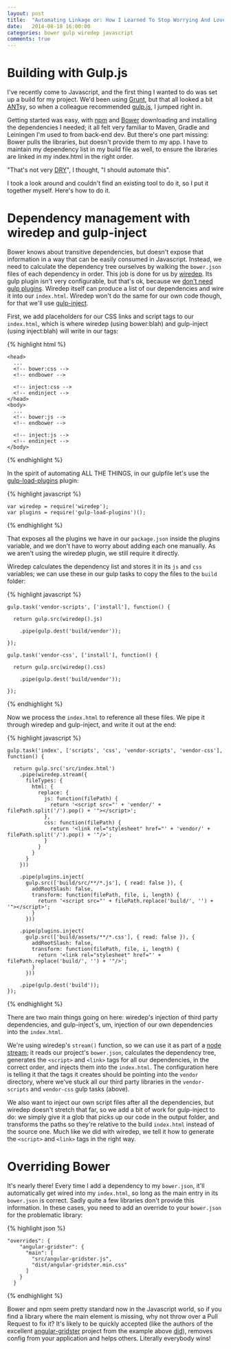 ```yaml
---
layout: post
title:  "Automating Linkage or: How I Learned To Stop Worrying And Love The Build"
date:   2014-08-18 16:00:00
categories: bower gulp wiredep javascript
comments: true
---
```

# Building with Gulp.js

I've recently come to Javascript, and the first thing I wanted to do was set up a build for my project.  We'd been 
using [Grunt](http://gruntjs.com/), but that all looked a bit [ANT](https://ant.apache.org/)sy, so when a colleague 
recommended [gulp.js](http://gulpjs.com/), I jumped right in.

Getting started was easy, with [npm](https://www.npmjs.org/) and [Bower](http://bower.io/) downloading and installing 
the dependencies I needed; it all felt very familiar to Maven, Gradle and Leiningen I'm used to from back-end dev. But 
there's one part missing: Bower pulls the libraries, but doesn't provide them to my app.  I have to maintain my 
dependency list in my build file as well, to ensure the libraries are linked in my index.html in the right order.  

"That's not very [DRY](https://en.wikipedia.org/wiki/Don't_repeat_yourself)", I thought, "I should automate this".  

I took a look around and couldn't find an existing tool to do it, so I put it together myself.  Here's how to do it.

# Dependency management with wiredep and gulp-inject

Bower knows about transitive dependencies, but doesn't expose that information in a way that can be easily consumed in 
Javascript.  Instead, we need to calculate the dependency tree ourselves by walking the `bower.json` files of each 
dependency in order.  This job is done for us by [wiredep](https://github.com/taptapship/wiredep).  Its gulp plugin 
isn't very configurable, but that's ok, because we [don't need gulp plugins](http://blog.overzealous.com/post/74121048393/why-you-shouldnt-create-a-gulp-plugin-or-how-to-stop).  Wiredep itself 
can produce a list of our dependencies and wire it into our `index.html`.  Wiredep won't do the same for our own code 
though, for that we'll use [gulp-inject](https://www.npmjs.org/package/gulp-inject).

First, we add placeholders for our CSS links and script tags to our `index.html`, which is where wiredep 
(using bower:blah) and gulp-inject (using inject:blah) will write in our tags:


{% highlight html %}

    <head>
      ...
      <!-- bower:css -->
      <!-- endbower -->
    
      <!-- inject:css -->
      <!-- endinject -->
    </head>
    <body>
      ...
      <!-- bower:js -->
      <!-- endbower -->
    
      <!-- inject:js -->
      <!-- endinject -->
    </body>

{% endhighlight %}


In the spirit of automating ALL THE THINGS, in our gulpfile let's use the 
[gulp-load-plugins](https://www.npmjs.org/package/gulp-load-plugins) plugin:


{% highlight javascript %}

    var wiredep = require('wiredep');
    var plugins = require('gulp-load-plugins')();

{% endhighlight %}


That exposes all the plugins we have in our `package.json` inside the plugins variable, and we don't have to worry about 
adding each one manually.  As we aren't using the wiredep plugin, we still require it directly.

Wiredep calculates the dependency list and stores it in its `js` and `css` variables; we can use these in our gulp 
tasks to copy the files to the `build` folder:


{% highlight javascript %}

    gulp.task('vendor-scripts', ['install'], function() {
    
      return gulp.src(wiredep().js)
    
        .pipe(gulp.dest('build/vendor'));
    
    });
    
    gulp.task('vendor-css', ['install'], function() {
    
      return gulp.src(wiredep().css)
    
        .pipe(gulp.dest('build/vendor'));
    
    });

{% endhighlight %}


Now we process the `index.html` to reference all these files.  We pipe it through wiredep and gulp-inject, and write it 
out at the end:


{% highlight javascript %}

    gulp.task('index', ['scripts', 'css', 'vendor-scripts', 'vendor-css'], function() {
    
      return gulp.src('src/index.html')
        .pipe(wiredep.stream({
          fileTypes: {
            html: {
              replace: {
                js: function(filePath) {
                  return '<script src="' + 'vendor/' + filePath.split('/').pop() + '"></script>';
                },
                css: function(filePath) {
                  return '<link rel="stylesheet" href="' + 'vendor/' + filePath.split('/').pop() + '"/>';
                }
              }
            }
          }
        }))
    
        .pipe(plugins.inject(
          gulp.src(['build/src/**/*.js'], { read: false }), {
            addRootSlash: false,
            transform: function(filePath, file, i, length) {
              return '<script src="' + filePath.replace('build/', '') + '"></script>';
            }
          }))
    
        .pipe(plugins.inject(
          gulp.src(['build/assets/**/*.css'], { read: false }), {
            addRootSlash: false,
            transform: function(filePath, file, i, length) {
              return '<link rel="stylesheet" href="' + filePath.replace('build/', '') + '"/>';
            }
          }))
    
        .pipe(gulp.dest('build'));
    });

{% endhighlight %}

    
There are two main things going on here: wiredep's injection of third party dependencies, and gulp-inject's, um, 
injection of our own dependencies into the `index.html`.

We're using wiredep's `stream()` function, so we can use it as part of a 
[node stream](https://github.com/substack/stream-handbook); it reads our project's `bower.json`, calculates the 
dependency tree, generates the `<script>` and `<link>` tags for all our dependencies, in the correct order, and injects 
them into the `index.html`.  The configuration here is telling it that the tags it creates should be pointing into the 
`vendor` directory, where we've stuck all our third party libraries in the `vendor-scripts` and `vendor-css` gulp tasks 
(above).

We also want to inject our own script files after all the dependencies, but wiredep doesn't stretch that far, so we add 
a bit of work for gulp-inject to do: we simply give it a glob that picks up our code in the output folder, and 
transforms the paths so they're relative to the build `index.html` instead of the source one.  Much like we did with 
wiredep, we tell it how to generate the `<script>` and `<link>` tags in the right way.  

# Overriding Bower

It's nearly there!  Every time I add a dependency to my `bower.json`, it'll automatically get wired into my 
`index.html`, so long as the main entry in its `bower.json` is correct.  Sadly quite a few libraries don't provide this 
information.  In these cases, you need to add an override to your `bower.json` for the problematic library:


{% highlight json %}

    "overrides": {
        "angular-gridster": {
          "main": [
            "src/angular-gridster.js",
            "dist/angular-gridster.min.css"
          ]
        }
      }

{% endhighlight %}


Bower and npm seem pretty standard now in the Javascript world, so if you find a library where the main element is 
missing, why not throw over a Pull Request to fix it?  It's likely to be quickly accepted (like the authors of the 
excellent [angular-gridster](https://github.com/ManifestWebDesign/angular-gridster) project from the example above 
[did](https://github.com/ManifestWebDesign/angular-gridster/pull/87)), removes config from your application and helps 
others.  Literally everybody wins!
